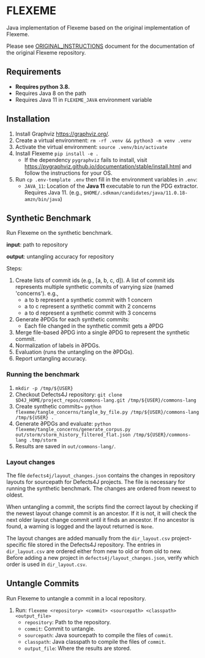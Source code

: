 # FLEXEME

Java implementation of Flexeme based on the original implementation of Flexeme.

Please see [ORIGINAL_INSTRUCTIONS](./ORIGINAL_INSTRUCTIONS.md) document for the documentation of the original 
Flexeme repository.

## Requirements
- **Requires python 3.8.**
- Requires Java 8 on the path
- Requires Java 11 in `FLEXEME_JAVA` environment variable

## Installation
1. Install Graphviz https://graphviz.org/.
2. Create a virtual environment: `rm -rf .venv && python3 -m venv .venv`
3. Activate the virtual environment: `source .venv/bin/activate`
4. Install Flexeme `pip install -e .`
   - If the dependency `pygraphviz` fails to install, visit https://pygraphviz.github.io/documentation/stable/install.html and follow the instructions for your OS.
5. Run `cp .env-template .env` then fill in the environment variables in `.env`:
    - `JAVA_11`: Location of the **Java 11** executable to run the PDG extractor. Requires Java 11. (e.g., `$HOME/.sdkman/candidates/java/11.0.18-amzn/bin/java`)

## Synthetic Benchmark
Run Flexeme on the synthetic benchmark.

**input**: path to repository

**output**: untangling accuracy for repository

Steps:
1. Create lists of commit ids (e.g., [a, b, c, d]). A list of commit ids represents multiple synthetic commits of 
   varrying size (named 'concerns'). e.g.,
    - a to b represent a synthetic commit with 1 concern
    - a to c represent a synthetic commit with 2 concerns
    - a to d represent a synthetic commit with 3 concerns
2. Generate ∂PDGs for each synthetic commits:
    - Each file changed in the synthetic commit gets a ∂PDG
3. Merge file-based ∂PDG into a single ∂PDG to represent the synthetic commit.
4. Normalization of labels in ∂PDGs.
5. Evaluation (runs the untangling on the ∂PDGs).
6. Report untangling accuracy.

### Running the benchmark

1. `mkdir -p /tmp/${USER}`
2. Checkout Defects4J repository: `git clone $D4J_HOME/project_repos/commons-lang.git /tmp/${USER}/commons-lang`
3. Create synthetic commits~ `python flexeme/tangle_concerns/tangle_by_file.py /tmp/${USER}/commons-lang /tmp/${USER} .`
4. Generate ∂PDGs and evaluate: `python flexeme/tangle_concerns/generate_corpus.py out/storm/storm_history_filtered_flat.json /tmp/${USER}/commons-lang .tmp/storm`
5. Results are saved in `out/commons-lang/`.

### Layout changes
The file `defects4j/layout_changes.json` contains the changes in repository layouts for sourcepath for Defects4J 
projects. The file is necessary for running the synthetic benchmark. The changes are ordered from newest to oldest.

When untangling a commit, the scripts find the correct layout by checking if the newest layout change commit is an 
ancestor.
If it is not, it will check the next older layout change commit until it finds an ancestor. If no ancestor is found, 
a warning is logged and the layout returned is `None`.

The layout changes are added manually from the `dir_layout.csv` project-specific file stored in the Defects4J 
repository. The entries in `dir_layout.csv` are ordered either from new to old or from old to new. Before adding a 
new project in `defects4j/layout_changes.json`, verify which order is used in `dir_layout.csv`.


## Untangle Commits
Run Flexeme to untangle a commit in a local repository.
1. Run: `flexeme <repository> <commit> <sourcepath> <classpath> <output_file>`
    - `repository`: Path to the repository.
    - `commit`: Commit to untangle.
    - `sourcepath`: Java sourcepath to compile the files of `commit`.
    - `classpath`: Java classpath to compile the files of `commit`.
    - `output_file`: Where the results are stored.
